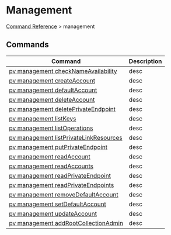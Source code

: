 # Management
[Command Reference](../../../README.md#command-reference) > management

## Commands
| Command | Description |
| --- | --- |
| [pv management checkNameAvailability](./checkNameAvailability.md) | desc |
| [pv management createAccount](./createAccount.md) | desc |
| [pv management defaultAccount](./defaultAccount.md) | desc |
| [pv management deleteAccount](./deleteAccount.md) | desc |
| [pv management deletePrivateEndpoint](./deletePrivateEndpoint.md) | desc |
| [pv management listKeys](./listKeys.md) | desc |
| [pv management listOperations](./listOperations.md) | desc |
| [pv management listPrivateLinkResources](./listPrivateLinkResources.md) | desc |
| [pv management putPrivateEndpoint](./putPrivateEndpoint.md) | desc |
| [pv management readAccount](./readAccount.md) | desc |
| [pv management readAccounts](./readAccounts.md) | desc |
| [pv management readPrivateEndpoint](./readPrivateEndpoint.md) | desc |
| [pv management readPrivateEndpoints](./readPrivateEndpoints.md) | desc |
| [pv management removeDefaultAccount](./removeDefaultAccount.md) | desc |
| [pv management setDefaultAccount](./setDefaultAccount.md) | desc |
| [pv management updateAccount](./updateAccount.md) | desc |
| [pv management addRootCollectionAdmin](./addRootCollectionAdmin.md) | desc |